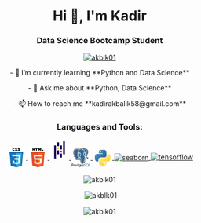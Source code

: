 <h1 align="center">Hi 👋, I'm Kadir</h1>
<h3 align="center">Data Science Bootcamp Student</h3>

<p align="center"> <a href="https://github.com/ryo-ma/github-profile-trophy"><img src="https://github-profile-trophy.vercel.app/?username=akblk01" alt="akblk01" /></a> </p>

<p align="center">- 🌱 I’m currently learning **Python and Data Science**</p>

<p align="center">- 💬 Ask me about **Python, Data Science**</p>

<p align="center">- 📫 How to reach me **kadirakbalik58@gmail.com**</p>


<h3 align="center">Languages and Tools:</h3>
<p align="center"> <a href="https://www.w3schools.com/css/" target="_blank" rel="noreferrer"> <img align = "center" src="https://raw.githubusercontent.com/devicons/devicon/master/icons/css3/css3-original-wordmark.svg" alt="css3" width="40" height="40"/> </a> <a href="https://www.w3.org/html/" target="_blank" rel="noreferrer"> <img align = "center" src="https://raw.githubusercontent.com/devicons/devicon/master/icons/html5/html5-original-wordmark.svg" alt="html5" width="40" height="40"/> </a> <a href="https://pandas.pydata.org/" target="_blank" rel="noreferrer"> <img src="https://raw.githubusercontent.com/devicons/devicon/2ae2a900d2f041da66e950e4d48052658d850630/icons/pandas/pandas-original.svg" alt="pandas" width="40" height="40"/> </a> <a href="https://www.postgresql.org" target="_blank" rel="noreferrer"> <img align = "center" src="https://raw.githubusercontent.com/devicons/devicon/master/icons/postgresql/postgresql-original-wordmark.svg" alt="postgresql" width="40" height="40"/> </a> <a href="https://www.python.org" target="_blank" rel="noreferrer"> <img align = "center" src="https://raw.githubusercontent.com/devicons/devicon/master/icons/python/python-original.svg" alt="python" width="40" height="40"/> </a> <a href="https://seaborn.pydata.org/" target="_blank" rel="noreferrer"> <img align = "center" src="https://seaborn.pydata.org/_images/logo-mark-lightbg.svg" alt="seaborn" width="40" height="40"/> </a> <a href="https://www.tensorflow.org" target="_blank" rel="noreferrer"> <img src="https://www.vectorlogo.zone/logos/tensorflow/tensorflow-icon.svg" alt="tensorflow" width="40" height="40"/> </a> </p>

<p align = "center"><img align="center" src="https://github-readme-stats.vercel.app/api/top-langs?username=akblk01&show_icons=true&locale=en&layout=compact" alt="akblk01" /></p>

<p align = "center">&nbsp;<img align="center" src="https://github-readme-stats.vercel.app/api?username=akblk01&show_icons=true&theme=tokyonight&locale=en" alt="akblk01" /></p>

<p align = "center"><img align="center" src="https://github-readme-streak-stats.herokuapp.com/?user=akblk01&theme=dark" alt="akblk01" /></p>
